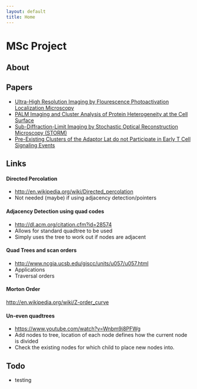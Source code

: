 ```yaml
---
layout: default
title: Home
---
```


# MSc Project

## About

## Papers
- [Ultra-High Resolution Imaging by Flourescence Photoactivation Localization
  Microscopy](Papers/hess2006ultra.pdf)
- [PALM Imaging and Cluster Analysis of Protein Heterogeneity at the Cell
  Surface](Papers/owen2010palm.pdf)
- [Sub-Diffraction-Limit Imaging by Stochastic Optical Reconstruction
  Microscopy (STORM)](Papers/rust2006sub.pdf)
- [Pre-Existing Clusters of the Adaptor Lat do not Participate in Early T Cell
  Signaling Events](Papers/williamson2011pre.pdf)

## Links

#### Directed Percolation
- <http://en.wikipedia.org/wiki/Directed_percolation>
- Not needed (maybe) if using adjacency detection/pointers

#### Adjacency Detection using quad codes
- <http://dl.acm.org/citation.cfm?id=28574>
- Allows for standard quadtree to be used
- Simply uses the tree to work out if nodes are adjacent

#### Quad Trees and scan orders
- <http://www.ncgia.ucsb.edu/giscc/units/u057/u057.html>
- Applications
- Traversal orders

#### Morton Order
<http://en.wikipedia.org/wiki/Z-order_curve>

#### Un-even quadtrees
- <https://www.youtube.com/watch?v=Wnbm9j8PFWg>
- Add nodes to tree, location of each node defines how the current node is 
  divided
- Check the existing nodes for which child to place new nodes into.

## Todo
- testing
